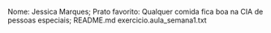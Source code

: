 Nome: Jessica Marques;
Prato favorito: Qualquer comida fica boa na CIA de pessoas especiais;
README.md  exercicio.aula_semana1.txt
